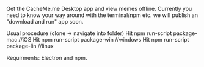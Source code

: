 Get the CacheMe.me Desktop app and view memes offline. Currently you need to know your way around with the terminal/npm 
etc. we will publish an "download and run" app soon. 


Usual procedure (clone -> navigate into folder) 
Hit npm run-script package-mac //iOS
Hit npm run-script package-win //windows
Hit npm run-script package-lin //linux

Requirments: Electron and npm. 
